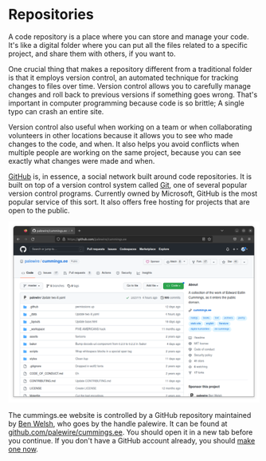 ```{include} _templates/nav.html
```

# Repositories

A code repository is a place where you can store and manage your code. It's like a digital folder where you can put all the files related to a specific project, and share them with others, if you want to.

One crucial thing that makes a repository different from a traditional folder is that it employs version control, an automated technique for tracking changes to files over time. Version control allows you to carefully manage changes and roll back to previous versions if something goes wrong. That's important in computer programming because code is so brittle; A single typo can crash an entire site.

Version control also useful when working on a team or when collaborating volunteers in other locations because it allows you to see who made changes to the code, and when. It also helps you avoid conflicts when multiple people are working on the same project, because you can see exactly what changes were made and when.

[GitHub](https://en.wikipedia.org/wiki/GitHub) is, in essence, a social network built around code repositories. It is built on top of a version control system called [Git](https://en.wikipedia.org/wiki/Git), one of several popular version control programs. Currently owned by Microsoft, GitHub is the most popular service of this sort. It also offers free hosting for projects that are open to the public.

[![github.com/palewire/cummings.ee](_static/img/cummings-repo.png)](https://github.com/palewire/cummings.ee)

The cummings.ee website is controlled by a GitHub repository maintained by [Ben Welsh](https://palewi.re/who-is-ben-welsh/), who goes by the handle palewire. It can be found at [github.com/palewire/cummings.ee](https://github.com/palewire/cummings.ee). You should open it in a new tab before you continue. If you don't have a GitHub account already, you should [make one now](https://github.com/join).
